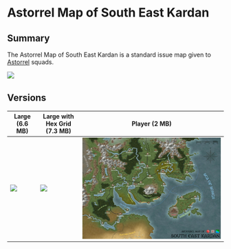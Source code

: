 # Astorrel Map of South East Kardan

## Summary

The Astorrel Map of South East Kardan is a standard issue map given to [Astorrel](../civilisations/kingdom-of-astor/organisations/astorrel/astorrel.md) squads.

<img src="../../images/maps/astorrel-map-of-south-east-kardan/large.jpg" />

## Versions

| Large (6.6 MB) | Large with Hex Grid (7.3 MB) | Player (2 MB) |
| --- | --- | --- |
| <img src="../../images/maps/astorrel-map-of-south-east-kardan/large.jpg" /> | <img src="../../images/maps/astorrel-map-of-south-east-kardan/large-grid.jpg" /> | <img src="../../images/maps/astorrel-map-of-south-east-kardan/player.jpg" /> |
